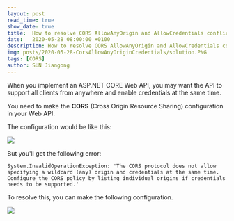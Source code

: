 ```yaml
---
layout: post
read_time: true
show_date: true
title:  How to resolve CORS AllowAnyOrigin and AllowCredentials conflict in ASPNET CORE Web API
date:   2020-05-28 08:00:00 +0100
description: How to resolve CORS AllowAnyOrigin and AllowCredentials conflict in ASPNET CORE Web API, ASP.NET 
img: posts/2020-05-28-CorsAllowAnyOriginCredentials/solution.PNG
tags: [CORS]
author: SUN Jiangong
---
```


When you implement an ASP.NET CORE Web API, you may want the API to support all clients from anywhere and enable credentials at the same time.

You need to make the **CORS** (Cross Origin Resource Sharing) configuration in your Web API.

<!--more-->

The configuration would be like this:

![](./../../../assets/img/posts/2020-05-28-CorsAllowAnyOriginCredentials/wrong.PNG)

But you'll get the following error:

```batch
System.InvalidOperationException: 'The CORS protocol does not allow specifying a wildcard (any) origin and credentials at the same time. 
Configure the CORS policy by listing individual origins if credentials needs to be supported.'
```

To resolve this, you can make the following configuration.

![](./../../../assets/img/posts/2020-05-28-CorsAllowAnyOriginCredentials/solution.PNG)

